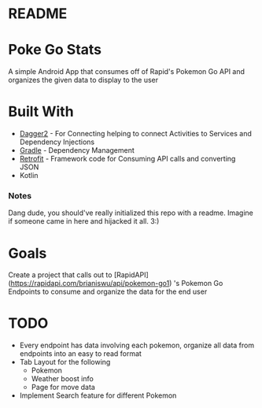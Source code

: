 # README
# Poke Go Stats
A simple Android App that consumes off of Rapid's Pokemon Go API and organizes the given data to display to the user

# Built With
* [Dagger2](https://dagger.dev/) - For Connecting helping to connect Activities to Services and Dependency Injections
* [Gradle](https://gradle.org/) - Dependency Management
* [Retrofit](https://square.github.io/retrofit/) - Framework code for Consuming API calls and converting JSON
* Kotlin

### Notes
Dang dude, you should've really initialized this repo with a readme.
Imagine if someone came in here and hijacked it all. 3:)

# Goals
Create a project that calls out to [RapidAPI] (https://rapidapi.com/brianiswu/api/pokemon-go1) 's Pokemon Go Endpoints to consume and organize the data for the end user

# TODO
* Every endpoint has data involving each pokemon, organize all data from endpoints into an easy to read format
* Tab Layout for the following
    * Pokemon
    * Weather boost info
    * Page for move data
* Implement Search feature for different Pokemon
